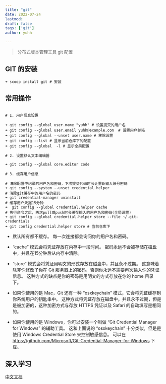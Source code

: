 ```yaml
---
title: "git"
date: 2022-07-24
lastmod: 
draft: false
tags: ['git']
author: yuhh

---
```


> 分布式版本管理工具 git 配置

## GIT 的安装

```pwsh
➜ scoop install git # 安装
```

## 常用操作

```pwsh

# 1. 用户信息设置

➜ git config --global user.name "yuhh" # 设置提交的用户名
➜ git config --global user.email yuhh@example.com  # 设置用户邮箱
➜ git config --global --unset user.name # 移除设置
➜ git config --list # 显示当前仓库下的配置
➜ git config --global  -l # 显示全局配置

# 2. 设置默认文本编辑器

➜ git config --global core.editor code 

# 3. 缓存用户信息

# 清除配置中纪录的用户名和密码，下次提交代码时会让重新输入账号密码
➜ git config --system --unset credential.helper 
# 清除git缓存中的用户名的密码
➜ git credential-manager uninstall 
# 缓存用户凭据15分钟
➜  git config --global credential.helper cache
# 执行命令之后，再次pull或push时会缓存输入的用户名和密码(全局设置)
➜ git config --global credential.helper store --file ~/.git-credentials
➜ git config credential.helper store # 当前仓库下
```
+ 默认所有都不缓存。 每一次连接都会询问你的用户名和密码。

+ “cache” 模式会将凭证存放在内存中一段时间。 密码永远不会被存储在磁盘中，并且在15分钟后从内存中清除。

+ “store” 模式会将凭证用明文的形式存放在磁盘中，并且永不过期。 这意味着除非你修改了你在 Git 服务器上的密码，否则你永远不需要再次输入你的凭证信息。 这种方式的缺点是你的密码是用明文的方式存放在你的 home 目录下。

+ 如果你使用的是 Mac，Git 还有一种 “osxkeychain” 模式，它会将凭证缓存到你系统用户的钥匙串中。 这种方式将凭证存放在磁盘中，并且永不过期，但是是被加密的，这种加密方式与存放 HTTPS 凭证以及 Safari 的自动填写是相同的。

+ 如果你使用的是 Windows，你可以安装一个叫做 “Git Credential Manager for Windows” 的辅助工具。 这和上面说的 “osxkeychain” 十分类似，但是是使用 Windows Credential Store 来控制敏感信息。 可以在 https://github.com/Microsoft/Git-Credential-Manager-for-Windows 下载。

## 深入学习

[中文文档](https://git-scm.com/book/zh/v2)
